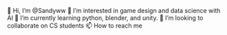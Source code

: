 👋 Hi, I’m @Sandyww
👀 I’m interested in game design and data science with AI
🌱 I’m currently learning python, blender, and unity.
💞️ I’m looking to collaborate on CS students
📫 How to reach me

